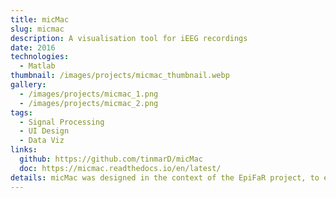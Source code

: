 ```yaml
---
title: micMac
slug: micmac
description: A visualisation tool for iEEG recordings
date: 2016
technologies:
  - Matlab
thumbnail: /images/projects/micmac_thumbnail.webp
gallery:
  - /images/projects/micmac_1.png
  - /images/projects/micmac_2.png
tags:
  - Signal Processing
  - UI Design
  - Data Viz
links:
  github: https://github.com/tinmarD/micMac
  doc: https://micmac.readthedocs.io/en/latest/
details: micMac was designed in the context of the EpiFaR project, to examine EEG/iEEG recordings in a simple and intuitive way. The first goal was to assist in the research of high frequency oscillations in intracerebral recording with both macro and micro contacts. It allows visualization in time, frequency or time frequency domains of multi-channels data and includes automatic detectors for certain epileptic events.
---
```

